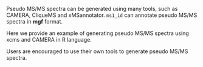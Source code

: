 

Pseudo MS/MS spectra can be generated using many tools, such as CAMERA, CliqueMS and xMSannotator. `ms1_id` can annotate pseudo MS/MS spectra in **mgf** format.

Here we provide an example of generating pseudo MS/MS spectra using xcms and CAMERA in R language. 

Users are encouraged to use their own tools to generate pseudo MS/MS spectra.

